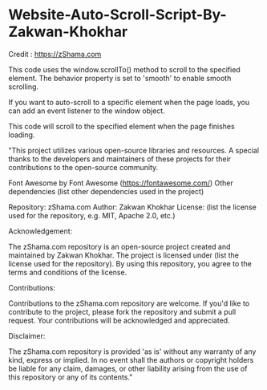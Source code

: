 # Website-Auto-Scroll-Script-By-Zakwan-Khokhar
Credit : https://zShama.com


This code uses the window.scrollTo() method to scroll to the specified element. The behavior property is set to 'smooth' to enable smooth scrolling.

If you want to auto-scroll to a specific element when the page loads, you can add an event listener to the window object.

This code will scroll to the specified element when the page finishes loading.


"This project utilizes various open-source libraries and resources. A special thanks to the developers and maintainers of these projects for their contributions to the open-source community.

Font Awesome by Font Awesome (https://fontawesome.com/) Other dependencies (list other dependencies used in the project)

Repository: zShama.com Author: Zakwan Khokhar License: (list the license used for the repository, e.g. MIT, Apache 2.0, etc.)

Acknowledgement:

The zShama.com repository is an open-source project created and maintained by Zakwan Khokhar. The project is licensed under (list the license used for the repository). By using this repository, you agree to the terms and conditions of the license.

Contributions:

Contributions to the zShama.com repository are welcome. If you'd like to contribute to the project, please fork the repository and submit a pull request. Your contributions will be acknowledged and appreciated.

Disclaimer:

The zShama.com repository is provided 'as is' without any warranty of any kind, express or implied. In no event shall the authors or copyright holders be liable for any claim, damages, or other liability arising from the use of this repository or any of its contents."
